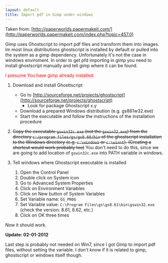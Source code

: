 ```yaml
---
layout: default
title: Import pdf in Gimp under windows
---
```

Taken from: [http://paperworlds.papermakeit.com/](http://paperworlds.papermakeit.com/index.php?topic=457.0)

Gimp uses Ghostscript to import pdf files and transform them into images. Im most linux distributions ghostscript is installed by default or pulled into the system as a gimp dependency.
Unfortunately it's not the case in windows enviroment. In order to get pfd importing in gimp you need to install ghostscript manually and tell gimp where it can be found.


<span style="color:red">I presume You have gimp already installed</span>

1. Download and install Ghosttscript
   * Go to [http://sourceforge.net/projects/ghostscript](http://sourceforge.net/projects/ghostscript)
	 * Look for package Ghostscript x.y
   * Download a prepared Windows distribution (e.g. gs861w32.exe)
   * Start the executable and follow the instructions of the installation procedure


2. <strike>Copy the executable `gswin32c.exe` (not the `gswin32.exe`) from the
   directory `c:/program files/gs/gs8.60/bin` of the ghostscript installation
	to the Windows directory (e.g. `c:\windows` or `c:\winnt`). (Creating a
	shortcut would work probably too)</strike> You don't need to do this, since we are
	going to add location of `gswin32c.exe` into PATH variable in windows.

2. Tell windows where Ghostscript executable is installed
	1. Open the Control Panel
	2. Double click on System icon
	3. Go to Advanced System Properties
	4. Click on Environment Variables
	5. Click on New button of System Variables
	6. Set Variable name: `GS_PROG`
	7. Set Variable value: `C:\Program Files\gs\gs8.61\bin\gswin32.exe` (check the version: 8.61, 8.62, etc.)
	7. Click on OK three times

Now it should work.

**Update: 02-01-2012**

Last step is probably not needed on Win7, since I got Gimp to import pdf files,
without setting the variable. I don't know if it is related to gimp,
ghostscript or windows itself though.
